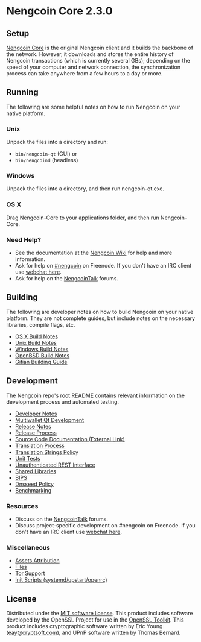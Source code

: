 Nengcoin Core 2.3.0
=====================

Setup
---------------------
[Nengcoin Core](http://nengcoin.org/) is the original Nengcoin client and it builds the backbone of the network. However, it downloads and stores the entire history of Nengcoin transactions (which is currently several GBs); depending on the speed of your computer and network connection, the synchronization process can take anywhere from a few hours to a day or more.

Running
---------------------
The following are some helpful notes on how to run Nengcoin on your native platform.

### Unix

Unpack the files into a directory and run:

- `bin/nengcoin-qt` (GUI) or
- `bin/nengcoind` (headless)

### Windows

Unpack the files into a directory, and then run nengcoin-qt.exe.

### OS X

Drag Nengcoin-Core to your applications folder, and then run Nengcoin-Core.

### Need Help?

* See the documentation at the [Nengcoin Wiki](https://nengcoin.info/)
for help and more information.
* Ask for help on [#nengcoin](http://webchat.freenode.net?channels=nengcoin) on Freenode. If you don't have an IRC client use [webchat here](http://webchat.freenode.net?channels=nengcoin).
* Ask for help on the [NengcoinTalk](https://nengcointalk.io/) forums.

Building
---------------------
The following are developer notes on how to build Nengcoin on your native platform. They are not complete guides, but include notes on the necessary libraries, compile flags, etc.

- [OS X Build Notes](build-osx.md)
- [Unix Build Notes](build-unix.md)
- [Windows Build Notes](build-windows.md)
- [OpenBSD Build Notes](build-openbsd.md)
- [Gitian Building Guide](gitian-building.md)

Development
---------------------
The Nengcoin repo's [root README](/README.md) contains relevant information on the development process and automated testing.

- [Developer Notes](developer-notes.md)
- [Multiwallet Qt Development](multiwallet-qt.md)
- [Release Notes](release-notes.md)
- [Release Process](release-process.md)
- [Source Code Documentation (External Link)](https://dev.visucore.com/bitcoin/doxygen/)
- [Translation Process](translation_process.md)
- [Translation Strings Policy](translation_strings_policy.md)
- [Unit Tests](unit-tests.md)
- [Unauthenticated REST Interface](REST-interface.md)
- [Shared Libraries](shared-libraries.md)
- [BIPS](bips.md)
- [Dnsseed Policy](dnsseed-policy.md)
- [Benchmarking](benchmarking.md)

### Resources
* Discuss on the [NengcoinTalk](https://nengcointalk.io/) forums.
* Discuss project-specific development on #nengcoin on Freenode. If you don't have an IRC client use [webchat here](http://webchat.freenode.net/?channels=nengcoin).

### Miscellaneous
- [Assets Attribution](assets-attribution.md)
- [Files](files.md)
- [Tor Support](tor.md)
- [Init Scripts (systemd/upstart/openrc)](init.md)

License
---------------------
Distributed under the [MIT software license](http://www.opensource.org/licenses/mit-license.php).
This product includes software developed by the OpenSSL Project for use in the [OpenSSL Toolkit](https://www.openssl.org/). This product includes
cryptographic software written by Eric Young ([eay@cryptsoft.com](mailto:eay@cryptsoft.com)), and UPnP software written by Thomas Bernard.
